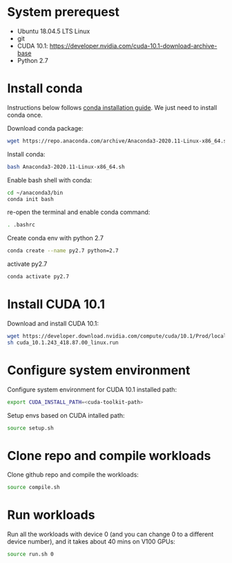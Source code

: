 # System prerequest

* Ubuntu 18.04.5 LTS Linux
* git
* CUDA 10.1: https://developer.nvidia.com/cuda-10.1-download-archive-base
* Python 2.7

# Install conda

Instructions below follows [conda installation guide](https://docs.conda.io/projects/conda/en/latest/user-guide/install/linux.html#). We just need to install conda once.

Download conda package:
```bash
wget https://repo.anaconda.com/archive/Anaconda3-2020.11-Linux-x86_64.sh
```

Install conda:
```bash
bash Anaconda3-2020.11-Linux-x86_64.sh 
```

Enable bash shell with conda:
```bash
cd ~/anaconda3/bin
conda init bash
```

re-open the terminal and enable conda command:
```bash
. .bashrc
```

Create conda env with python 2.7
```bash
conda create --name py2.7 python=2.7
```

activate py2.7
```bash
conda activate py2.7
```

# Install CUDA 10.1

Download and install CUDA 10.1:
```bash
wget https://developer.download.nvidia.com/compute/cuda/10.1/Prod/local_installers/cuda_10.1.243_418.87.00_linux.run
sh cuda_10.1.243_418.87.00_linux.run
```

# Configure system environment

Configure system environment for CUDA 10.1 installed path:
```bash
export CUDA_INSTALL_PATH=<cuda-toolkit-path>
```

Setup envs based on CUDA intalled path:
```bash
source setup.sh
```

# Clone repo and compile workloads

Clone github repo and compile the workloads:
```bash
source compile.sh
```

# Run workloads

Run all the workloads with device 0 (and you can change 0 to a different device number), and it takes about 40 mins on V100 GPUs:
```bash
source run.sh 0
```
